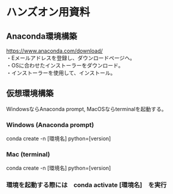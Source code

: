 # ハンズオン用資料
## Anaconda環境構築
https://www.anaconda.com/download/ <br>
・Eメールアドレスを登録し、ダウンロードページヘ。<br>
・OSに合わせたインストーラーをダウンロード。<br>
・インストーラーを使用して、インストール。<br>
## 仮想環境構築
WindowsならAnaconda prompt, MacOSならterminalを起動する。<br>
### Windows (Anaconda prompt)<br>
conda create -n [環境名] python=[version] <br>
### Mac (terminal)<br>
conda create -n [環境名] python=[version] <br>

### 環境を起動する際には　conda activate [環境名]　を実行<br>
